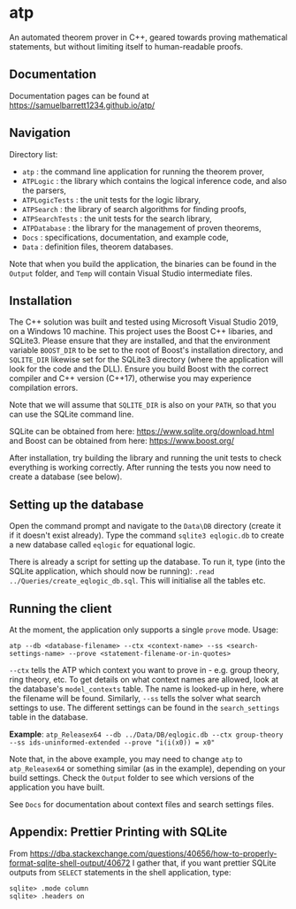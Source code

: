 # atp

An automated theorem prover in C++, geared towards proving mathematical statements, but without limiting itself to human-readable proofs.

## Documentation

Documentation pages can be found at https://samuelbarrett1234.github.io/atp/

## Navigation

Directory list:
- `atp` : the command line application for running the theorem prover,
- `ATPLogic` : the library which contains the logical inference code, and also the parsers,
- `ATPLogicTests` : the unit tests for the logic library,
- `ATPSearch` : the library of search algorithms for finding proofs,
- `ATPSearchTests` : the unit tests for the search library,
- `ATPDatabase` : the library for the management of proven theorems,
- `Docs` : specifications, documentation, and example code,
- `Data` : definition files, theorem databases.

Note that when you build the application, the binaries can be found in the `Output` folder, and `Temp` will contain Visual Studio intermediate files.

## Installation

The C++ solution was built and tested using Microsoft Visual Studio 2019, on a Windows 10 machine. This project uses the Boost C++ libaries, and SQLite3. Please ensure that they are installed, and that the environment variable `BOOST_DIR` to be set to the root of Boost's installation directory, and `SQLITE_DIR` likewise set for the SQLite3 directory (where the application will look for the code and the DLL). Ensure you build Boost with the correct compiler and C++ version (C++17), otherwise you may experience compilation errors.

Note that we will assume that `SQLITE_DIR` is also on your `PATH`, so that you can use the SQLite command line.

SQLite can be obtained from here: https://www.sqlite.org/download.html and Boost can be obtained from here: https://www.boost.org/

After installation, try building the library and running the unit tests to check everything is working correctly. After running the tests you now need to create a database (see below).

## Setting up the database

Open the command prompt and navigate to the `Data\DB` directory (create it if it doesn't exist already). Type the command `sqlite3 eqlogic.db` to create a new database called `eqlogic` for equational logic.

There is already a script for setting up the database. To run it, type (into the SQLite application, which should now be running): `.read ../Queries/create_eqlogic_db.sql`. This will initialise all the tables etc.

## Running the client

At the moment, the application only supports a single `prove` mode. Usage:

`atp --db <database-filename> --ctx <context-name> --ss <search-settings-name> --prove <statement-filename-or-in-quotes>`

`--ctx` tells the ATP which context you want to prove in - e.g. group theory, ring theory, etc. To get details on what context names are allowed, look at the database's `model_contexts` table. The name is looked-up in here, where the filename will be found. Similarly, `--ss` tells the solver what search settings to use. The different settings can be found in the `search_settings` table in the database.

**Example**: `atp_Releasex64 --db ../Data/DB/eqlogic.db --ctx group-theory --ss ids-uninformed-extended --prove "i(i(x0)) = x0"`

Note that, in the above example, you may need to change `atp` to `atp_Releasex64` or something similar (as in the example), depending on your build settings. Check the `Output` folder to see which versions of the application you have built.

See `Docs` for documentation about context files and search settings files.

## Appendix: Prettier Printing with SQLite

From https://dba.stackexchange.com/questions/40656/how-to-properly-format-sqlite-shell-output/40672 I gather that, if you want prettier SQLite outputs from `SELECT` statements in the shell application, type:

```
sqlite> .mode column
sqlite> .headers on
```

